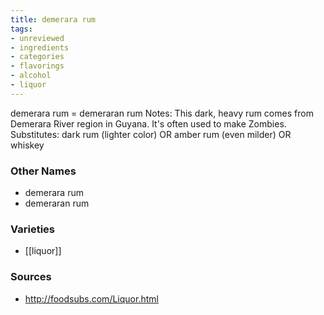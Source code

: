 ```yaml
---
title: demerara rum
tags:
- unreviewed
- ingredients
- categories
- flavorings
- alcohol
- liquor
---
```

demerara rum = demeraran rum Notes: This dark, heavy rum comes from Demerara River region in Guyana. It's often used to make Zombies. Substitutes: dark rum (lighter color) OR amber rum (even milder) OR whiskey

### Other Names

* demerara rum
* demeraran rum

### Varieties

* [[liquor]]

### Sources
* http://foodsubs.com/Liquor.html
